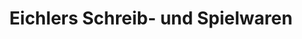 ---
title: "Eichlers Schreib- und Spielwaren"
url: /karlshagen/eichlers-schreib-und-spielwaren/
shop: Spielzeug
---